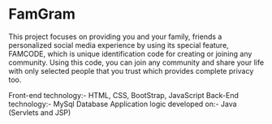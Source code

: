 # FamGram
This project focuses on providing you and your family, friends a personalized social media experience by using its special feature, FAMCODE, which is unique identification code for creating or joining any community. Using this code, you can join any community and share your life with only selected people that you trust which provides complete privacy too.  

Front-end technology:- HTML, CSS, BootStrap, JavaScript 
Back-End technology:- MySql Database 
Application logic developed on:- Java (Servlets and JSP)
